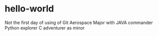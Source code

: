 # hello-world
Not the first day of using of Git
Aerospace Major with
JAVA commander 
Python explorer
C adventurer
as minor
